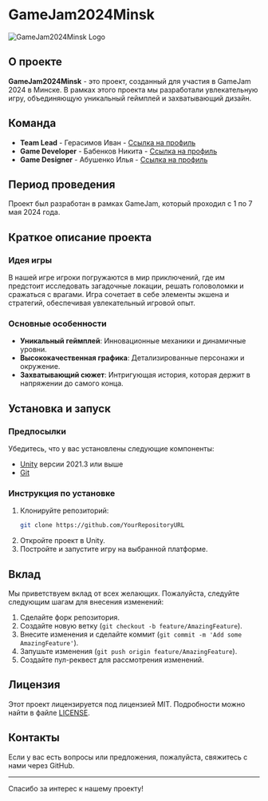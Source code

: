 # GameJam2024Minsk

![GameJam2024Minsk Logo](https://example.com/logo.png)  <!-- Замените URL на ссылку на ваш логотип -->

## О проекте

**GameJam2024Minsk** - это проект, созданный для участия в GameJam 2024 в Минске. В рамках этого проекта мы разработали увлекательную игру, объединяющую уникальный геймплей и захватывающий дизайн.

## Команда

* **Team Lead** - Герасимов Иван - [Ссылка на профиль](https://github.com/IknowL1f3)
* **Game Developer** - Бабенков Никита - [Ссылка на профиль](https://github.com/LagApeDs)
* **Game Designer** - Абушенко Илья - [Ссылка на профиль](https://github.com/D1Faunt)

## Период проведения

Проект был разработан в рамках GameJam, который проходил с 1 по 7 мая 2024 года.

## Краткое описание проекта

### Идея игры

В нашей игре игроки погружаются в мир приключений, где им предстоит исследовать загадочные локации, решать головоломки и сражаться с врагами. Игра сочетает в себе элементы экшена и стратегий, обеспечивая увлекательный игровой опыт.

### Основные особенности

- **Уникальный геймплей**: Инновационные механики и динамичные уровни.
- **Высококачественная графика**: Детализированные персонажи и окружение.
- **Захватывающий сюжет**: Интригующая история, которая держит в напряжении до самого конца.

## Установка и запуск

### Предпосылки

Убедитесь, что у вас установлены следующие компоненты:

- [Unity](https://unity.com/) версии 2021.3 или выше
- [Git](https://git-scm.com/)

### Инструкция по установке

1. Клонируйте репозиторий:
    ```bash
    git clone https://github.com/YourRepositoryURL
    ```
2. Откройте проект в Unity.
3. Постройте и запустите игру на выбранной платформе.

## Вклад

Мы приветствуем вклад от всех желающих. Пожалуйста, следуйте следующим шагам для внесения изменений:

1. Сделайте форк репозитория.
2. Создайте новую ветку (`git checkout -b feature/AmazingFeature`).
3. Внесите изменения и сделайте коммит (`git commit -m 'Add some AmazingFeature'`).
4. Запушьте изменения (`git push origin feature/AmazingFeature`).
5. Создайте пул-реквест для рассмотрения изменений.

## Лицензия

Этот проект лицензируется под лицензией MIT. Подробности можно найти в файле [LICENSE](LICENSE).

## Контакты

Если у вас есть вопросы или предложения, пожалуйста, свяжитесь с нами через GitHub.

---

Спасибо за интерес к нашему проекту!
